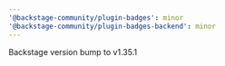 ```yaml
---
'@backstage-community/plugin-badges': minor
'@backstage-community/plugin-badges-backend': minor
---
```


Backstage version bump to v1.35.1
